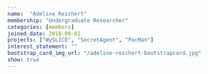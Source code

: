 ```yaml
---
name:  "Adeline Reichert"
membership: "Undergraduate Researcher"
categories: [members]
joined_date: 2018-09-01
projects: ["WySLICE", "SecretAgent", "PacMan"]
interest_statement: ""
bootstrap_card_img_url: "/adeline-reichert-bootstrapcard.jpg"
show: true
---
```

